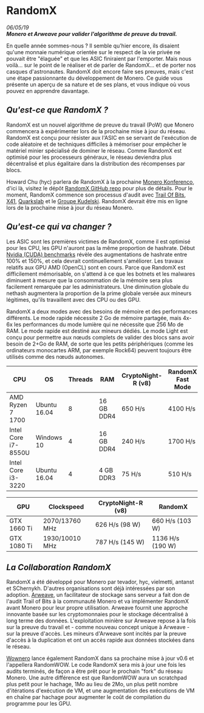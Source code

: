 # RandomX
*06/05/19*  
_**Monero et Arweave pour valider l'algorithme de preuve du travail.**_ 

En quelle année sommes-nous ? Il semble qu'hier encore, ils disaient qu'une monnaie numérique orientée sur le respect de la vie privée ne pouvait être "élaguée" et que les ASIC finiraient par l'emporter. Mais nous voilà... sur le point de le réaliser et de parler de RandomX... et de porter nos casques d'astronautes. RandomX doit encore faire ses preuves, mais c'est une étape passionnante du développement de Monero. Ce guide vous présente un aperçu de sa nature et de ses plans, et vous indique où vous pouvez en apprendre davantage. 

## _Qu'est-ce que RandomX ?_ 

RandomX est un nouvel algorithme de preuve du travail (PoW) que Monero commencera à expérimenter lors de la prochaine mise à jour du réseau. RandomX est conçu pour résister aux l'ASIC en se servant de l'exécution de code aléatoire et de techniques difficiles à mémoriser pour empêcher le matériel minier spécialisé de dominer le réseau. Comme RandomX est optimisé pour les processeurs généraux, le réseau deviendra plus décentralisé et plus égalitaire dans la distribution des récompenses par blocs. 

Howard Chu (hyc) parlera de RandomX à la prochaine [Monero Konferenco](https://monerokon.com/), d'ici là, visitez le dépôt [RandomX GitHub repo](https://github.com/tevador/RandomX) pour plus de détails. Pour le moment, RandomX commence son processus d'audit avec [Trail Of Bits](https://www.trailofbits.com/), [X41](https://www.x41-dsec.de/), [Quarkslab](https://www.quarkslab.com/en/) et le [Groupe Kudelski](https://www.nagra.com/). RandomX devrait être mis en ligne lors de la prochaine mise à jour du réseau Monero.

## _Qu'est-ce qui va changer ?_

Les ASIC sont les premières victimes de RandomX, comme il est optimisé pour les CPU, les GPU n'auront pas la même proportion de hashrate. 
Début [Nvidia (CUDA) benchmarks](https://github.com/SChernykh/RandomX_CUDA) révèle des augmentations de hashrate entre 100% et 150%, et cela devrait continuellement s'améliorer. Les travaux relatifs aux GPU AMD (OpenCL) sont en cours. Parce que RandomX est difficilement mémorisable, on s'attend à ce que les botnets et les malwares diminuent à mesure que la consommation de la mémoire sera plus facilement remarquée par les administrateurs. Une diminution globale du nethash augmentera la proportion de la prime globale versée aux mineurs légitimes, qu'ils travaillent avec des CPU ou des GPU. 

RandomX a deux modes avec des besoins de mémoire et des performances différents. Le mode rapide nécessite 2 Go de mémoire partagée, mais 4x-6x les performances du mode lumière qui ne nécessite que 256 Mo de RAM. Le mode rapide est destiné aux mineurs dédiés. Le mode Light est conçu pour permettre aux nœuds complets de valider des blocs sans avoir besoin de 2+Go de RAM, de sorte que les petits périphériques (comme les ordinateurs monocartes ARM, par exemple Rock64) peuvent toujours être utilisés comme des nœuds autonomes. 

| CPU | OS | Threads | RAM | CryptoNight-R (v8) | RandomX Fast Mode | RandomX Light Mode |
|--|--|--|--|--|--|--|
| AMD Ryzen 7 1700 | Ubuntu 16.04 | 8 | 16 GB DDR4 | 650 H/s | 4100 H/s | 620 H/s |
| Intel Core i7-8550U | Windows 10 | 4 | 16 GB DDR4 | 240 H/s | 1700 H/s | 350 H/s |
| Intel Core i3-3220 | Ubuntu 16.04 | 4 | 4 GB DDR3 | 75 H/s | 510 H/s | 150 H/s |  

| GPU | Clockspeed | CryptoNight-R (v8) | RandomX |
|--|--|--|--|
| GTX 1660 Ti | 2070/13760 MHz | 626 H/s (98 W) | 660 H/s (103 W) |
| GTX 1080 Ti | 1930/10010 MHz | 787 H/s (145 W) | 1136 H/s (190 W) |  

## _La Collaboration RandomX_ 

RandomX a été développé pour Monero par tevador, hyc, vielmetti, antanst et SChernykh. D'autres organisations sont déjà intéressées par son adoption. [Arweave](https://www.arweave.org/), un facilitateur de stockage sans serveur a fait don de l'audit Trail of Bits à la communauté Monero et va implémenter RandomX avant Monero pour leur propre utilisation. Arweave fournit une approche innovante basée sur les cryptomonnaies pour le stockage décentralisé à long terme des données. L'exploitation minière sur Arweave repose à la fois sur la preuve du travail et - comme nouveau concept unique à Arweave - sur la preuve d'accès. Les mineurs d'Arweave sont incités par la preuve d'accès à la duplication et ont un accès rapide aux données stockées dans le réseau. 

[Wownero](http://wownero.org/) lance également RandomX dans sa prochaine mise à jour v0.6 et l'appellera RandomWOW. Le code RandomX sera mis à jour une fois les audits terminés, de façon a être prêt pour le prochain "fork" du réseau Monero. Une autre différence est que RandomWOW aura un scratchpad plus petit pour le hachage, 1Mo au lieu de 2Mo, un plus petit nombre d'itérations d'exécution de VM, et une augmentation des exécutions de VM en chaîne par hachage pour augmenter le coût de compilation du programme pour les GPU. 

